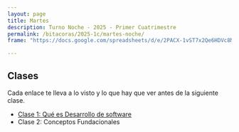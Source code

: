 ```yaml
---
layout: page
title: Martes
description: Turno Noche - 2025 - Primer Cuatrimestre
permalink: /bitacoras/2025-1c/martes-noche/
frame: "https://docs.google.com/spreadsheets/d/e/2PACX-1vST7x2Qe6HDVc8MnIx7uS2MUijOKrkAUTsCLPaVJAVXCt5X1vsOdUa-ZWcJx3FouMmsv3J023hE_tHJ/pubhtml?gid=0&single=true"

---
```


## Clases

Cada enlace te lleva a lo visto y lo que hay que ver antes de la siguiente clase.

- [Clase 1: Qué es Desarrollo de software]({{site.baseurl}}/bitacoras/2025-1c/martes-noche/clase-01)
- Clase 2: Conceptos Fundacionales
